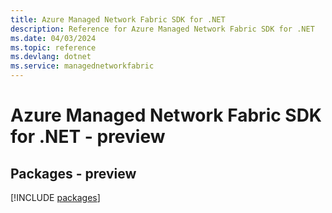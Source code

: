 ```yaml
---
title: Azure Managed Network Fabric SDK for .NET
description: Reference for Azure Managed Network Fabric SDK for .NET
ms.date: 04/03/2024
ms.topic: reference
ms.devlang: dotnet
ms.service: managednetworkfabric
---
```

# Azure Managed Network Fabric SDK for .NET - preview
## Packages - preview
[!INCLUDE [packages](managed-network-fabric-index.md)]